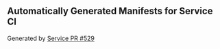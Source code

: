 ## Automatically Generated Manifests for Service CI
Generated by [Service PR #529](https://github.com/trustyai-explainability/trustyai-explainability/pull/529)
